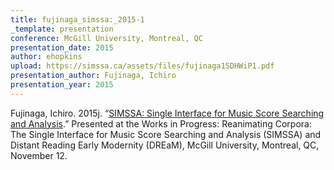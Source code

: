 ```yaml
---
title: fujinaga_simssa:_2015-1
_template: presentation
conference: McGill University, Montreal, QC
presentation_date: 2015
author: ehopkins
upload: https://simssa.ca/assets/files/fujinaga15DHWiP1.pdf
presentation_author: Fujinaga, Ichiro
presentation_year: 2015
---
```

Fujinaga, Ichiro. 2015j. “<a href="https://simssa.ca/assets/files/fujinaga15DHWiP1.pdf">SIMSSA: Single Interface for Music Score Searching and Analysis</a>.” Presented at the Works in Progress: Reanimating Corpora: The Single Interface for Music Score Searching and Analysis (SIMSSA) and Distant Reading Early Modernity (DREaM), McGill University, Montreal, QC, November 12.
